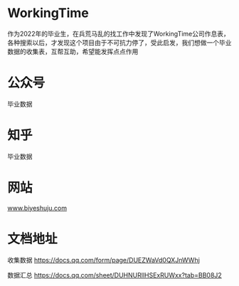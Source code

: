 # WorkingTime
作为2022年的毕业生，在兵荒马乱的找工作中发现了WorkingTime公司作息表，各种搜索以后，才发现这个项目由于不可抗力停了，受此启发，我们想做一个毕业数据的收集表，互帮互助，希望能发挥点点作用
# 公众号
毕业数据
# 知乎
毕业数据
# 网站
www.biyeshuju.com
# 文档地址
收集数据
https://docs.qq.com/form/page/DUEZWaVd0QXJnWWhj

数据汇总
https://docs.qq.com/sheet/DUHNURllHSExRUWxx?tab=BB08J2
